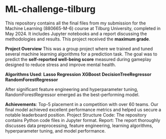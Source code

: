 # ML-challenge-tilburg

This repository contains all the final files from my submission for the Machine Learning (880665-M-6) course at Tilburg University, completed in May 2024. It includes Jupyter notebooks and a report discussing the methodologies and results. This project received the **maximum grade**.

**Project Overview**
This was a group project where we trained and tuned several machine learning algorithms for a prediction task. The goal was to predict the **self-reported well-being score** measured during gameplay designed to reduce stress and improve mental health.

**Algorithms Used**:
**Lasso Regression**
**XGBoost**
**DecisionTreeRegressor**
**RandomForestRegressor**

After significant feature engineering and hyperparameter tuning, RandomForestRegressor emerged as the best-performing model.

**Achievements**:
Top-5 placement in a competition with over 60 teams.
Our final model achieved excellent performance metrics and helped us secure a notable leaderboard position.
Project Structure
Code: The repository contains Python code files in Jupyter format.
Report: The report thoroughly discusses data preprocessing, feature engineering, learning algorithms, hyperparameter tuning, and model performance.
